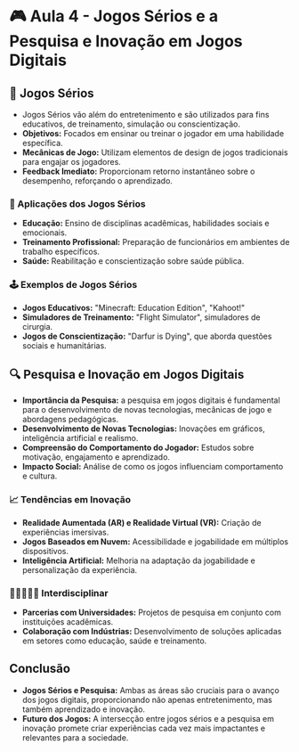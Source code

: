 # 🎮 Aula 4 - Jogos Sérios e a Pesquisa e Inovação em Jogos Digitais

## 🧩 Jogos Sérios
- Jogos Sérios vão além do entretenimento e são utilizados para fins educativos, de treinamento, simulação ou conscientização.
- **Objetivos:** Focados em ensinar ou treinar o jogador em uma habilidade específica.
- **Mecânicas de Jogo:** Utilizam elementos de design de jogos tradicionais para engajar os jogadores.
- **Feedback Imediato:** Proporcionam retorno instantâneo sobre o desempenho, reforçando o aprendizado.

### 👾 Aplicações dos Jogos Sérios

- **Educação:** Ensino de disciplinas acadêmicas, habilidades sociais e emocionais.
- **Treinamento Profissional:** Preparação de funcionários em ambientes de trabalho específicos.
- **Saúde:** Reabilitação e conscientização sobre saúde pública.

### 🕹️ Exemplos de Jogos Sérios

- **Jogos Educativos:** "Minecraft: Education Edition", "Kahoot!"
- **Simuladores de Treinamento:** "Flight Simulator", simuladores de cirurgia.
- **Jogos de Conscientização:** "Darfur is Dying", que aborda questões sociais e humanitárias.

## 🔍 Pesquisa e Inovação em Jogos Digitais

- **Importância da Pesquisa:**  a pesquisa em jogos digitais é fundamental para o desenvolvimento de novas tecnologias, mecânicas de jogo e abordagens pedagógicas.
- **Desenvolvimento de Novas Tecnologias:** Inovações em gráficos, inteligência artificial e realismo.
- **Compreensão do Comportamento do Jogador:** Estudos sobre motivação, engajamento e aprendizado.
- **Impacto Social:** Análise de como os jogos influenciam comportamento e cultura.
  
### 📈 Tendências em Inovação

- **Realidade Aumentada (AR) e Realidade Virtual (VR):** Criação de experiências imersivas.
- **Jogos Baseados em Nuvem:** Acessibilidade e jogabilidade em múltiplos dispositivos.
- **Inteligência Artificial:** Melhoria na adaptação da jogabilidade e personalização da experiência.

### 👨🏾‍🤝‍👩🏻 Interdisciplinar

- **Parcerias com Universidades:** Projetos de pesquisa em conjunto com instituições acadêmicas.
- **Colaboração com Indústrias:** Desenvolvimento de soluções aplicadas em setores como educação, saúde e treinamento.
  
## Conclusão

- **Jogos Sérios e Pesquisa:** Ambas as áreas são cruciais para o avanço dos jogos digitais, proporcionando não apenas entretenimento, mas também aprendizado e inovação.
- **Futuro dos Jogos:** A intersecção entre jogos sérios e a pesquisa em inovação promete criar experiências cada vez mais impactantes e relevantes para a sociedade.
